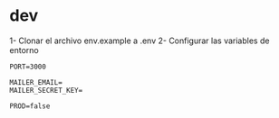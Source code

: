 # dev
1- Clonar el archivo env.example a .env
2- Configurar las variables de entorno

```
PORT=3000

MAILER_EMAIL=
MAILER_SECRET_KEY=

PROD=false
```